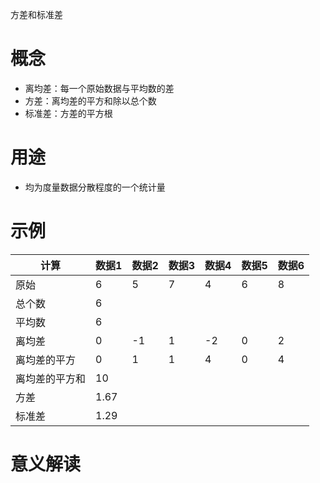 方差和标准差

# 概念
- 离均差：每一个原始数据与平均数的差
- 方差：离均差的平方和除以总个数
- 标准差：方差的平方根


# 用途
- 均为度量数据分散程度的一个统计量

# 示例

| 计算      | 数据1   | 数据2   | 数据3 | 数据4 | 数据5 | 数据6 |
|---------|-------|-------|-----|-----|-----|-----|
| 原始      | 6     | 5     | 7   | 4   | 6   | 8   |
| 总个数     | 6     |       |     |     |     |     |
| 平均数     | 6     |       |     |     |     |     |
| 离均差     | 0     | \-1   | 1   | \-2 | 0   | 2   |
| 离均差的平方  | 0     | 1     | 1   | 4   | 0   | 4   |
| 离均差的平方和 | 10    |       |     |     |     |     |
| 方差      | 1\.67 |   |     |     |     |     |
| 标准差     | 1\.29 |   |     |     |     |     |


# 意义解读

